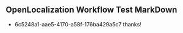 ## OpenLocalization Workflow Test MarkDown
* 6c5248a1-aae5-4170-a58f-176ba429a5c7 
thanks!<!--HONumber=Mar16_HO2-->
